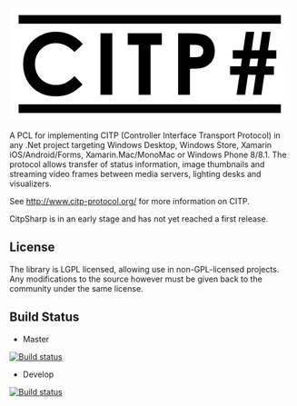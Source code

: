 ![Alt text](/resources/header.png "CITP#")

A PCL for implementing CITP (Controller Interface Transport Protocol) in any .Net project targeting Windows Desktop, Windows Store, Xamarin iOS/Android/Forms, Xamarin.Mac/MonoMac or Windows Phone 8/8.1. The protocol allows transfer of status information, image thumbnails and streaming video frames between media servers, lighting desks and visualizers.

See http://www.citp-protocol.org/ for more information on CITP.

CitpSharp is in an early stage and has not yet reached a first release.

## License

The library is LGPL licensed, allowing use in non-GPL-licensed projects. Any modifications to the source however must be given back to the community under the same license.

## Build Status

* Master 

[![Build status](https://ci.appveyor.com/api/projects/status/opvt773ds4mtd23j/branch/master?svg=true)](https://ci.appveyor.com/project/impsnldavid/citpsharp/branch/master)

* Develop

[![Build status](https://ci.appveyor.com/api/projects/status/opvt773ds4mtd23j/branch/develop?svg=true)](https://ci.appveyor.com/project/impsnldavid/citpsharp/branch/develop)
